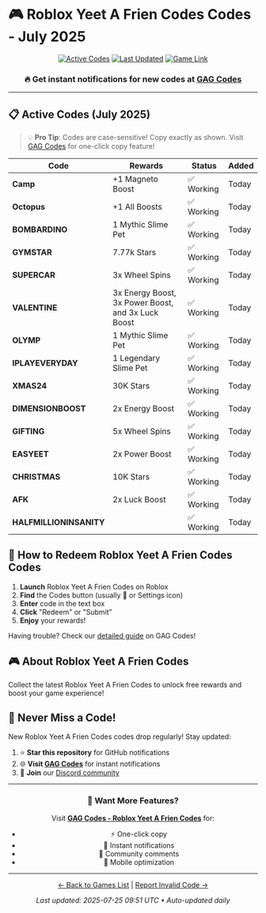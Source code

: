 # 🎮 Roblox Yeet A Frien Codes Codes - July 2025

<div align="center">

[![Active Codes](https://img.shields.io/badge/Active%20Codes-15-brightgreen)](https://gagcodes.com/roblox/roblox-yeet-a-friend)
[![Last Updated](https://img.shields.io/badge/Last%20Updated-Today-orange)](https://gagcodes.com/roblox/roblox-yeet-a-friend)
[![Game Link](https://img.shields.io/badge/Play-Roblox%20Yeet%20A%20Frien%20Codes-red)](https://www.roblox.com/games/)

### 🔥 **Get instant notifications for new codes at [GAG Codes](https://gagcodes.com/roblox/roblox-yeet-a-friend)**

</div>

---

## 📋 Active Codes (July 2025)

> 💡 **Pro Tip**: Codes are case-sensitive! Copy exactly as shown. Visit [GAG Codes](https://gagcodes.com/roblox/roblox-yeet-a-friend) for one-click copy feature!

| Code | Rewards | Status | Added |
|------|---------|--------|-------|
| **Camp** | +1 Magneto Boost | ✅ Working | Today |
| **Octopus** | +1 All Boosts | ✅ Working | Today |
| **BOMBARDINO** | 1 Mythic Slime Pet | ✅ Working | Today |
| **GYMSTAR** | 7.77k Stars | ✅ Working | Today |
| **SUPERCAR** | 3x Wheel Spins | ✅ Working | Today |
| **VALENTINE** | 3x Energy Boost, 3x Power Boost, and 3x Luck Boost | ✅ Working | Today |
| **OLYMP** | 1 Mythic Slime Pet | ✅ Working | Today |
| **IPLAYEVERYDAY** | 1 Legendary Slime Pet | ✅ Working | Today |
| **XMAS24** | 30K Stars | ✅ Working | Today |
| **DIMENSIONBOOST** | 2x Energy Boost | ✅ Working | Today |
| **GIFTING** | 5x Wheel Spins | ✅ Working | Today |
| **EASYEET** | 2x Power Boost | ✅ Working | Today |
| **CHRISTMAS** | 10K Stars | ✅ Working | Today |
| **AFK** | 2x Luck Boost | ✅ Working | Today |
| **HALFMILLIONINSANITY** |  | ✅ Working | Today |


## 📖 How to Redeem Roblox Yeet A Frien Codes Codes

1. **Launch** Roblox Yeet A Frien Codes on Roblox
2. **Find** the Codes button (usually 🎁 or Settings icon)
3. **Enter** code in the text box
4. **Click** "Redeem" or "Submit"
5. **Enjoy** your rewards!

Having trouble? Check our [detailed guide](https://gagcodes.com/roblox/roblox-yeet-a-friend#how-to-redeem) on GAG Codes!

## 🎮 About Roblox Yeet A Frien Codes

Collect the latest Roblox Yeet A Frien Codes to unlock free rewards and boost your game experience!

## 🔔 Never Miss a Code!

New Roblox Yeet A Frien Codes codes drop regularly! Stay updated:

1. ⭐ **Star this repository** for GitHub notifications
2. 🌐 **Visit [GAG Codes](https://gagcodes.com/roblox/roblox-yeet-a-friend)** for instant notifications
3. 💬 **Join** our [Discord community](https://gagcodes.com/discord)

---

<div align="center">

### 🚀 Want More Features?

Visit [**GAG Codes - Roblox Yeet A Frien Codes**](https://gagcodes.com/roblox/roblox-yeet-a-friend) for:
- ⚡ One-click copy
- 🔔 Instant notifications  
- 💬 Community comments
- 📱 Mobile optimization

---

[← Back to Games List](README.md) | [Report Invalid Code →](https://github.com/yourusername/roblox-codes-directory/issues)

*Last updated: 2025-07-25 09:51 UTC • Auto-updated daily*

</div>
